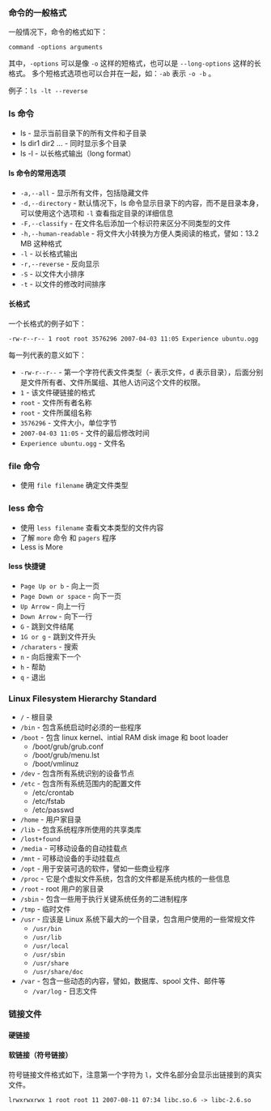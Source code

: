 ### 命令的一般格式

一般情况下，命令的格式如下：

```
command -options arguments
```

其中，`-options` 可以是像 `-o` 这样的短格式，也可以是 `--long-options` 这样的长格式。
多个短格式选项也可以合并在一起，如：`-ab` 表示 `-o -b` 。

例子：`ls -lt --reverse`

### ls 命令

- ls - 显示当前目录下的所有文件和子目录
- ls dir1 dir2 ... - 同时显示多个目录
- ls -l - 以长格式输出（long format）

#### ls 命令的常用选项

- `-a,--all` - 显示所有文件，包括隐藏文件
- `-d,--directory` - 默认情况下，ls 命令显示目录下的内容，而不是目录本身，可以使用这个选项和 `-l` 查看指定目录的详细信息
- `-F,--classify` - 在文件名后添加一个标识符来区分不同类型的文件
- `-h,--human-readable` - 将文件大小转换为方便人类阅读的格式，譬如：13.2 MB 这种格式
- `-l` - 以长格式输出
- `-r,--reverse` - 反向显示
- `-S` - 以文件大小排序
- `-t` - 以文件的修改时间排序

#### 长格式

一个长格式的例子如下：

```
-rw-r--r-- 1 root root 3576296 2007-04-03 11:05 Experience ubuntu.ogg
```

每一列代表的意义如下：

- `-rw-r--r--` - 第一个字符代表文件类型（- 表示文件，d 表示目录），后面分别是文件所有者、文件所属组、其他人访问这个文件的权限。
- `1` - 该文件硬链接的格式
- `root` - 文件所有者名称
- `root` - 文件所属组名称
- `3576296` - 文件大小，单位字节
- `2007-04-03 11:05` - 文件的最后修改时间
- `Experience ubuntu.ogg` - 文件名

### file 命令

- 使用 `file filename` 确定文件类型

### less 命令

- 使用 `less filename` 查看文本类型的文件内容
- 了解 `more` 命令 和 `pagers` 程序
- Less is More

#### less 快捷键

- `Page Up or b` - 向上一页
- `Page Down or space` - 向下一页
- `Up Arrow` - 向上一行
- `Down Arrow` - 向下一行
- `G` - 跳到文件结尾
- `1G or g` - 跳到文件开头
- `/charaters` - 搜索
- `n` - 向后搜索下一个
- `h` - 帮助
- `q` - 退出

### Linux Filesystem Hierarchy Standard

- `/` - 根目录
- `/bin` - 包含系统启动时必须的一些程序
- `/boot` - 包含 linux kernel、intial RAM disk image 和 boot loader
    + /boot/grub/grub.conf
    + /boot/grub/menu.lst
    + /boot/vmlinuz
- `/dev` - 包含所有系统识别的设备节点
- `/etc` - 包含所有系统范围内的配置文件
    + /etc/crontab
    + /etc/fstab
    + /etc/passwd
- `/home` - 用户家目录
- `/lib` - 包含系统程序所使用的共享类库
- `/lost+found` 
- `/media` - 可移动设备的自动挂载点
- `/mnt` - 可移动设备的手动挂载点
- `/opt` - 用于安装可选的软件，譬如一些商业程序
- `/proc` - 它是个虚拟文件系统，包含的文件都是系统内核的一些信息
- `/root` - root 用户的家目录
- `/sbin` - 包含一些用于执行关键系统任务的二进制程序
- `/tmp` - 临时文件
- `/usr` - 应该是 Linux 系统下最大的一个目录，包含用户使用的一些常规文件
    + `/usr/bin` 
    + `/usr/lib` 
    + `/usr/local` 
    + `/usr/sbin` 
    + `/usr/share` 
    + `/usr/share/doc` 
- `/var` - 包含一些动态的内容，譬如，数据库、spool 文件、邮件等
    + `/var/log` - 日志文件

### 链接文件

#### 硬链接
#### 软链接（符号链接）

符号链接文件格式如下，注意第一个字符为 `l`，文件名部分会显示出链接到的真实文件。

```
lrwxrwxrwx 1 root root 11 2007-08-11 07:34 libc.so.6 -> libc-2.6.so
```